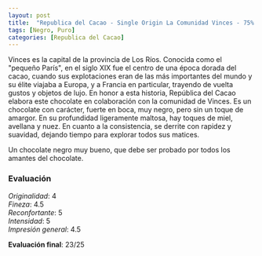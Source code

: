 ```yaml
---
layout: post
title:  "Republica del Cacao - Single Origin La Comunidad Vinces - 75% Fine Cacao"
tags: [Negro, Puro] 
categories: [Republica del Cacao]
---
```


Vinces es la capital de la provincia de Los Ríos. Conocida como el "pequeño París", en el siglo XIX fue el centro de una época dorada del cacao, cuando sus explotaciones eran de las más importantes del mundo y su élite viajaba a Europa, y a Francia en particular, trayendo de vuelta gustos y objetos de lujo.
En honor a esta historia, República del Cacao elabora este chocolate en colaboración con la comunidad de Vinces.
Es un chocolate con carácter, fuerte en boca, muy negro, pero sin un toque de amargor. En su profundidad ligeramente maltosa, hay toques de miel, avellana y nuez. En cuanto a la consistencia, se derrite con rapidez y suavidad, dejando tiempo para explorar todos sus matices. 

Un chocolate negro muy bueno, que debe ser probado por todos los amantes del chocolate.

### Evaluación

_Originalidad_: 4  
_Fineza_: 4.5  
_Reconfortante_: 5  
_Intensidad_: 5  
_Impresión general_: 4.5

**Evaluación final**: 23/25
